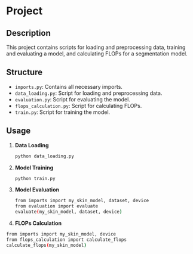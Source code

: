 # Project

## Description
This project contains scripts for loading and preprocessing data, training and evaluating a model, and calculating FLOPs for a segmentation model.

## Structure
- `imports.py`: Contains all necessary imports.
- `data_loading.py`: Script for loading and preprocessing data.
- `evaluation.py`: Script for evaluating the model.
- `flops_calculation.py`: Script for calculating FLOPs.
- `train.py`: Script for training the model.

## Usage
1. **Data Loading**
   ```bash
   python data_loading.py

2. **Model Training**
   ```bash
   python train.py

3. **Model Evaluation**
   ```bash
   from imports import my_skin_model, dataset, device
   from evaluation import evaluate
   evaluate(my_skin_model, dataset, device)

4. **FLOPs Calculation**
  ```bash
  from imports import my_skin_model, device
  from flops_calculation import calculate_flops
  calculate_flops(my_skin_model)
